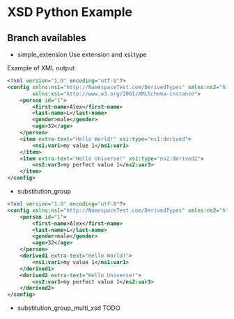 XSD Python Example
==================


Branch availables
-----------------

* simple_extension
    Use extension and xsi:type
    
Example of XML output
```xml
<?xml version="1.0" encoding="utf-8"?>
<config xmlns:ns1="http://NamespaceTest.com/DerivedTypes" xmlns:ns2="http://NamespaceTest.com/Derived2Types"
        xmlns:xsi="http://www.w3.org/2001/XMLSchema-instance">
    <person id="1">
        <first-name>Alex</first-name>
        <last-name>L</last-name>
        <gender>male</gender>
        <age>32</age>
    </person>
    <item extra-text="Hello World!" xsi:type="ns1:derived">
        <ns1:var1>my value 1</ns1:var1>
    </item>
    <item extra-text="Hello Universe!" xsi:type="ns2:derived2">
        <ns2:var3>my perfect value 1</ns2:var3>
    </item>
</config>
```

* substitution_group

```xml
<?xml version="1.0" encoding="utf-8"?>
<config xmlns:ns1="http://NamespaceTest.com/DerivedTypes" xmlns:ns2="http://NamespaceTest.com/Derived2Types">
    <person id="1">
        <first-name>Alex</first-name>
        <last-name>L</last-name>
        <gender>male</gender>
        <age>32</age>
    </person>
    <derived1 extra-text="Hello World!">
        <ns1:var1>my value 1</ns1:var1>
    </derived1>
    <derived2 extra-text="Hello Universe!">
        <ns2:var3>my perfect value 1</ns2:var3>
    </derived2>
</config>
```

* substitution_group_multi_xsd
TODO